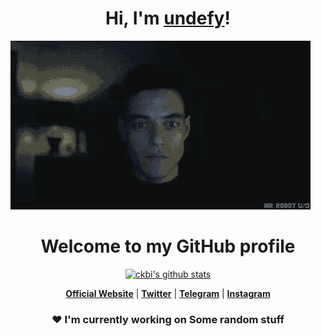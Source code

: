 <p align="center">
  <h1 align="center">Hi, I'm <a href="https://und3fy.com">undefy</a>!</h1>
</p>

<a href="https://www.kwry.us"><img src="IMG_0010.gif" alt="Banner"></a>
<h1 align="center">Welcome to my GitHub profile</h1>

<p align="center">
  <a href="https://github.com/ckbi"><img src="https://github-readme-stats.vercel.app/api?username=ckbi&hide_border=true&show_icons=true" alt="ckbi's github stats"></a>
</p>

<p align="center">
  <strong><a href="https://www.und3fy.com">Official Website</a></strong> |
  <strong><a href="https://twitter.com/akamebtc">Twitter</a></strong> |
  <strong><a href="https://t.me/balenottere">Telegram</a></strong> |
  <strong><a href="https://instagram.com/nukedbyakame">Instagram</a></strong>
</p>

### <p align="center">❤ I'm currently working on Some random stuff
